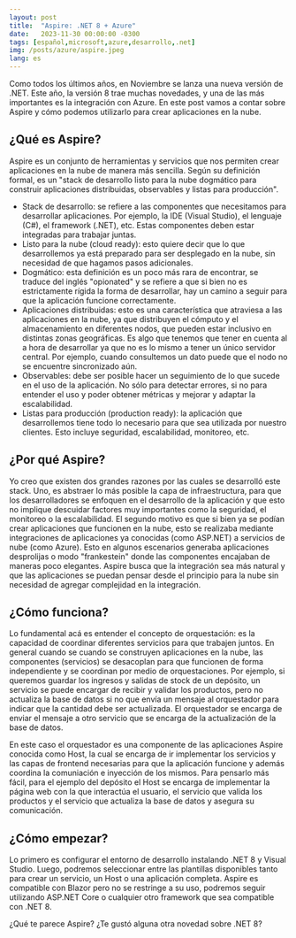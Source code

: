 ```yaml
---
layout: post
title:  "Aspire: .NET 8 + Azure"
date:   2023-11-30 00:00:00 -0300
tags: [español,microsoft,azure,desarrollo,.net]
img: /posts/azure/aspire.jpeg
lang: es
---
```


Como todos los últimos años, en Noviembre se lanza una nueva versión de .NET. Este año, la versión 8 trae muchas novedades, y una de las más importantes es la integración con Azure. En este post vamos a contar sobre Aspire y cómo podemos utilizarlo para crear aplicaciones en la nube.

## ¿Qué es Aspire?

Aspire es un conjunto de herramientas y servicios que nos permiten crear aplicaciones en la nube de manera más sencilla. Según su definición formal, es un "stack de desarrollo listo para la nube dogmático para construir aplicaciones distribuidas, observables y listas para producción".
* Stack de desarrollo: se refiere a las componentes que necesitamos para desarrollar aplicaciones. Por ejemplo, la IDE (Visual Studio), el lenguaje (C#), el framework (.NET), etc. Estas componentes deben estar integradas para trabajar juntas.
* Listo para la nube (cloud ready): esto quiere decir que lo que desarrollemos ya está preparado para ser desplegado en la nube, sin necesidad de que hagamos pasos adicionales.
* Dogmático: esta definición es un poco más rara de encontrar, se traduce del inglés "opionated" y se refiere a que si bien no es estrictamente rígida la forma de desarrollar, hay un camino a seguir para que la aplicación funcione correctamente.
* Aplicaciones distribuidas: esto es una característica que atraviesa a las aplicaciones en la nube, ya que distribuyen el cómputo y el almacenamiento en diferentes nodos, que pueden estar inclusivo en distintas zonas geográficas. Es algo que tenemos que tener en cuenta al a hora de desarrollar ya que no es lo mismo a tener un único servidor central. Por ejemplo, cuando consultemos un dato puede que el nodo no se encuentre sincronizado aún.
* Observables: debe ser posible hacer un seguimiento de lo que sucede en el uso de la aplicación. No sólo para detectar errores, si no para entender el uso y poder obtener métricas y mejorar y adaptar la escalabilidad.
* Listas para producción (production ready): la aplicación que desarrollemos tiene todo lo necesario para que sea utilizada por nuestro clientes. Esto incluye seguridad, escalabilidad, monitoreo, etc.

## ¿Por qué Aspire?

Yo creo que existen dos grandes razones por las cuales se desarrolló este stack. Uno, es abstraer lo más posible la capa de infraestructura, para que los desarrolladores se enfoquen en el desarrollo de la aplicación y que esto no implique descuidar factores muy importantes como la seguridad, el monitoreo o la escalabilidad. El segundo motivo es que si bien ya se podían crear aplicaciones que funcionen en la nube, esto se realizaba mediante integraciones de aplicaciones ya conocidas (como ASP.NET) a servicios de nube (como Azure). Esto en algunos escenarios generaba aplicaciones desprolijas o modo "frankestein" donde las componentes encajaban de maneras poco elegantes. Aspire busca que la integración sea más natural y que las aplicaciones se puedan pensar desde el principio para la nube sin necesidad de agregar complejidad en la integración.

## ¿Cómo funciona?

Lo fundamental acá es entender el concepto de orquestación: es la capacidad de coordinar diferentes servicios para que trabajen juntos. En general cuando se cuando se construyen aplicaciones en la nube, las componentes (servicios) se desacoplan para que funcionen de forma independiente y se coordinan por medio de orquestaciones. Por ejemplo, si queremos guardar los ingresos y salidas de stock de un depósito, un servicio se puede encargar de recibir y validar los productos, pero no actualiza la base de datos si no que envía un mensaje al orquestador para indicar que la cantidad debe ser actualizada. El orquestador se encarga de enviar el mensaje a otro servicio que se encarga de la actualización de la base de datos.

En este caso el orquestador es una componente de las aplicaciones Aspire conocida como Host, la cual se encarga de ir implementar los servicios y las capas de frontend necesarias para que la aplicación funcione y además coordina la comuniación e inyección de los mismos. Para pensarlo más fácil, para el ejemplo del depósito el Host se encarga de implementar la página web con la que interactúa el usuario, el servicio que valida los productos y el servicio que actualiza la base de datos y asegura su comunicación.

## ¿Cómo empezar?

Lo primero es configurar el entorno de desarrollo instalando .NET 8 y Visual Studio. Luego, podremos seleccionar entre las plantillas disponibles tanto para crear un servicio, un Host o una aplicación completa. Aspire es compatible con Blazor pero no se restringe a su uso, podremos seguir utilizando ASP.NET Core o cualquier otro framework que sea compatible con .NET 8.

¿Qué te parece Aspire? ¿Te gustó alguna otra novedad sobre .NET 8?

